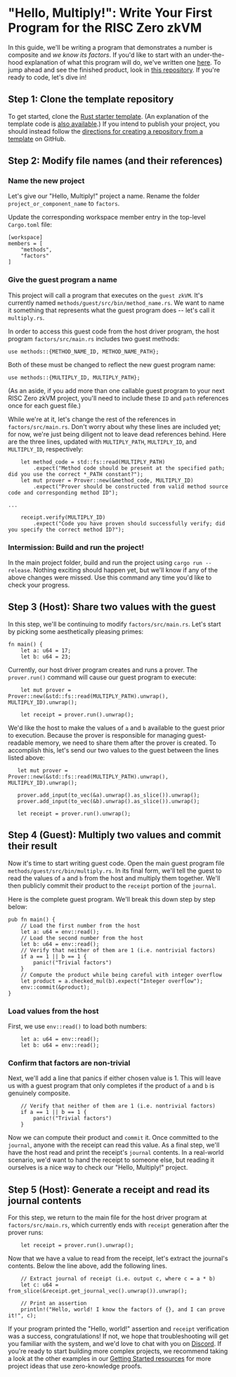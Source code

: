 # "Hello, Multiply!": Write Your First Program for the RISC Zero zkVM

In this guide, we'll be writing a program that demonstrates a number is composite and *we know its factors*. If you'd like to start with an under-the-hood explanation of what this program will do, we've written one [here](understanding-hello-multiply.md). To jump ahead and see the finished product, look in [this repository](https://github.com/risc0/risc0-rust-examples/). If you're ready to code, let's dive in!

## Step 1: Clone the template repository

To get started, clone the [Rust starter template](https://github.com/risc0/risc0-rust-starter). (An explanation of the template code is [also available](understanding_template.md).) If you intend to publish your project, you should instead follow the [directions for creating a repository from a template](https://docs.github.com/en/repositories/creating-and-managing-repositories/creating-a-repository-from-a-template) on GitHub.

## Step 2: Modify file names (and their references)

### Name the new project

Let's give our "Hello, Multiply!" project a name. Rename the folder `project_or_component_name` to `factors`.

Update the corresponding workspace member entry in the top-level `Cargo.toml` file:
```
[workspace]
members = [
    "methods",
    "factors"
]
```

### Give the guest program a name

This project will call a program that executes on the `guest zkVM`. It's currently named `methods/guest/src/bin/method_name.rs`. We want to name it something that represents what the guest program does -- let's call it `multiply.rs`.

In order to access this guest code from the host driver program, the host program `factors/src/main.rs` includes two guest methods:

```
use methods::{METHOD_NAME_ID, METHOD_NAME_PATH};
```
Both of these must be changed to reflect the new guest program name:
```
use methods::{MULTIPLY_ID, MULTIPLY_PATH};
```
(As an aside, if you add more than one callable guest program to your next RISC Zero zkVM project, you'll need to include these `ID` and `path` references once for each guest file.)

While we're at it, let's change the rest of the references in `factors/src/main.rs`. Don't worry about why these lines are included yet; for now, we're just being diligent not to leave dead references behind. Here are the three lines, updated with `MULTIPLY_PATH`, `MULTIPLY_ID`, and `MULTIPLY_ID`, respectively:

```
    let method_code = std::fs::read(MULTIPLY_PATH)
        .expect("Method code should be present at the specified path; did you use the correct *_PATH constant?");
    let mut prover = Prover::new(&method_code, MULTIPLY_ID)
        .expect("Prover should be constructed from valid method source code and corresponding method ID");

...

    receipt.verify(MULTIPLY_ID)
        .expect("Code you have proven should successfully verify; did you specify the correct method ID?");
```

### Intermission: Build and run the project!

In the main project folder, build and run the project using `cargo run --release`. Nothing exciting should happen yet, but we'll know if any of the above changes were missed. Use this command any time you'd like to check your progress.

## Step 3 (Host): Share two values with the guest

In this step, we'll be continuing to modify `factors/src/main.rs`. Let's start by picking some aesthetically pleasing primes:
```
fn main() {
    let a: u64 = 17;
    let b: u64 = 23;
```

Currently, our host driver program creates and runs a prover. The `prover.run()` command will cause our guest program to execute:

```
    let mut prover = Prover::new(&std::fs::read(MULTIPLY_PATH).unwrap(), MULTIPLY_ID).unwrap();

    let receipt = prover.run().unwrap();
```
 We'd like the host to make the values of `a` and `b` available to the guest prior to execution. Because the prover is responsible for managing guest-readable memory, we need to share them after the prover is created. To accomplish this, let's send our two values to the guest between the lines listed above:

 ```
    let mut prover = Prover::new(&std::fs::read(MULTIPLY_PATH).unwrap(), MULTIPLY_ID).unwrap();

    prover.add_input(to_vec(&a).unwrap().as_slice()).unwrap();
    prover.add_input(to_vec(&b).unwrap().as_slice()).unwrap();

    let receipt = prover.run().unwrap();
```


## Step 4 (Guest): Multiply two values and commit their result

Now it's time to start writing guest code. Open the main guest program file `methods/guest/src/bin/multiply.rs`. In its final form, we'll tell the guest to read the values of `a` and `b` from the host and multiply them together. We'll then publicly commit their product to the `receipt` portion of the `journal`.

Here is the complete guest program. We'll break this down step by step below:
```
pub fn main() {
    // Load the first number from the host
    let a: u64 = env::read();
    // Load the second number from the host
    let b: u64 = env::read();
    // Verify that neither of them are 1 (i.e. nontrivial factors)
    if a == 1 || b == 1 {
        panic!("Trivial factors")
    }
    // Compute the product while being careful with integer overflow
    let product = a.checked_mul(b).expect("Integer overflow");
    env::commit(&product);
}
```
### Load values from the host

First, we use `env::read()` to load both numbers:

```
    let a: u64 = env::read();
    let b: u64 = env::read();
```
### Confirm that factors are non-trivial

Next, we'll add a line that panics if either chosen value is 1. This will leave us with a guest program that only completes if the product of `a` and `b` is genuinely composite. 
```
    // Verify that neither of them are 1 (i.e. nontrivial factors)
    if a == 1 || b == 1 {
        panic!("Trivial factors")
    }
```

Now we can compute their product and `commit` it. Once committed to the `journal`, anyone with the receipt can read this value. As a final step, we'll have the host read and print the receipt's `journal` contents. In a real-world scenario, we'd want to hand the receipt to someone else, but reading it ourselves is a nice way to check our "Hello, Multiply!" project.

## Step 5 (Host): Generate a receipt and read its journal contents

For this step, we return to the main file for the host driver program at `factors/src/main.rs`, which currently ends with `receipt` generation after the prover runs:

```
    let receipt = prover.run().unwrap();
```

Now that we have a value to read from the receipt, let's extract the journal's contents. Below the line above, add the following lines.

```
    // Extract journal of receipt (i.e. output c, where c = a * b)
    let c: u64 = from_slice(&receipt.get_journal_vec().unwrap()).unwrap();

    // Print an assertion
    println!("Hello, world! I know the factors of {}, and I can prove it!", c);
```

If your program printed the "Hello, world!" assertion and `receipt` verification was a success, congratulations! If not, we hope that troubleshooting will get you familiar with the system, and we'd love to chat with you on [Discord](https://discord.com/invite/risczero). If you're ready to start building more complex projects, we recommend taking a look at the other examples in our [Getting Started resources](https://www.risczero.com/docs/) for more project ideas that use zero-knowledge proofs.